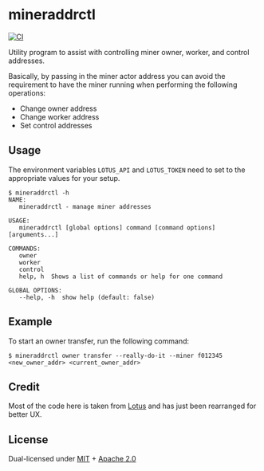 # mineraddrctl
[![CI](https://github.com/Holon-Innovations/mineraddrctl/actions/workflows/ci.yml/badge.svg)](https://github.com/Holon-Innovations/mineraddrctl/actions/workflows/ci.yml)

Utility program to assist with controlling miner owner, worker, and control addresses.

Basically, by passing in the miner actor address you can avoid the requirement to have
the miner running when performing the following operations:
 - Change owner address
 - Change worker address
 - Set control addresses

## Usage

The environment variables `LOTUS_API` and `LOTUS_TOKEN` need to set to the appropriate values
for your setup.

```
$ mineraddrctl -h
NAME:
   mineraddrctl - manage miner addresses

USAGE:
   mineraddrctl [global options] command [command options] [arguments...]

COMMANDS:
   owner    
   worker   
   control  
   help, h  Shows a list of commands or help for one command

GLOBAL OPTIONS:
   --help, -h  show help (default: false)
```

## Example 

To start an owner transfer, run the following command:
```
$ mineraddrctl owner transfer --really-do-it --miner f012345 <new_owner_addr> <current_owner_addr>
```

## Credit

Most of the code here is taken from [Lotus](https://github.com/filecoin-project/lotus) and has just been
rearranged for better UX.

## License

Dual-licensed under [MIT](https://github.com/lanzafame/mineraddrctl/blob/master/LICENSE-MIT) + [Apache 2.0](https://github.com/lanzafame/mineraddrctl/blob/master/LICENSE-APACHE)
